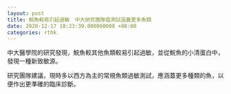 ```yaml
---
layout: post
title: 鯇魚較易引起過敏　中大研究團隊倡測試涵蓋更多魚類
date: 2020-12-17 18:23:39.000000000 +08:00
categories: rthk
---
```


中大醫學院的研究發現，鯇魚較其他魚類較易引起過敏，並從鯇魚的小清蛋白中，發現一種新致敏源。

研究團隊建議，現時多以西方為主的常規魚類過敏測試，應涵蓋更多種類的魚，以便作出更準確的臨床診斷。
